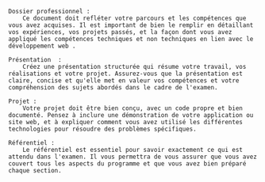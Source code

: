     Dossier professionnel :
        Ce document doit refléter votre parcours et les compétences que vous avez acquises. Il est important de bien le remplir en détaillant vos expériences, vos projets passés, et la façon dont vous avez appliqué les compétences techniques et non techniques en lien avec le développement web .

    Présentation  :
        Créez une présentation structurée qui résume votre travail, vos réalisations et votre projet. Assurez-vous que la présentation est claire, concise et qu'elle met en valeur vos compétences et votre compréhension des sujets abordés dans le cadre de l'examen.

    Projet :
        Votre projet doit être bien conçu, avec un code propre et bien documenté. Pensez à inclure une démonstration de votre application ou site web, et à expliquer comment vous avez utilisé les différentes technologies pour résoudre des problèmes spécifiques.

    Référentiel :
        Le référentiel est essentiel pour savoir exactement ce qui est attendu dans l'examen. Il vous permettra de vous assurer que vous avez couvert tous les aspects du programme et que vous avez bien préparé chaque section.

